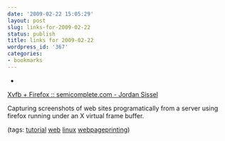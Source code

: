 ```yaml
---
date: '2009-02-22 15:05:29'
layout: post
slug: links-for-2009-02-22
status: publish
title: links for 2009-02-22
wordpress_id: '367'
categories:
- bookmarks
---
```


  *


[Xvfb + Firefox :: semicomplete.com - Jordan Sissel](http://semicomplete.com/blog/geekery/xvfb-firefox.html)


Capturing screenshots of web sites programatically from a server using firefox running under an X virtual frame buffer.


(tags: [tutorial](http://delicious.com/eob/tutorial) [web](http://delicious.com/eob/web) [linux](http://delicious.com/eob/linux) [webpageprinting](http://delicious.com/eob/webpageprinting))




